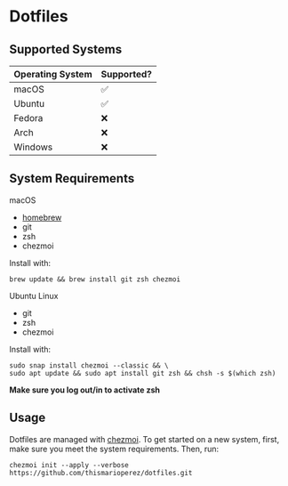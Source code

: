 # Dotfiles

## Supported Systems

| Operating System | Supported? |
| ---------------- | ---------- |
| macOS            | ✅         |
| Ubuntu           | ✅         |
| Fedora           | ❌         |
| Arch             | ❌         |
| Windows          | ❌         |

## System Requirements

macOS

-   [homebrew](https://brew.sh/)
-   git
-   zsh
-   chezmoi

Install with:

```shell
brew update && brew install git zsh chezmoi
```

Ubuntu Linux

-   git
-   zsh
-   chezmoi

Install with:

```shell
sudo snap install chezmoi --classic && \
sudo apt update && sudo apt install git zsh && chsh -s $(which zsh)
```

**Make sure you log out/in to activate zsh**

## Usage

Dotfiles are managed with [chezmoi](https://www.chezmoi.io/).
To get started on a new system, first, make sure you meet the system requirements. Then, run:

```
chezmoi init --apply --verbose https://github.com/thismarioperez/dotfiles.git
```
